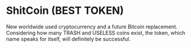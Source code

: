 # ShitCoin (BEST TOKEN)

New worldwide used cryptocurrency and a future Bitcoin replacement. Considering how many TRASH and USELESS coins exist, the token, which name speaks for itself, will definitely be successful.
